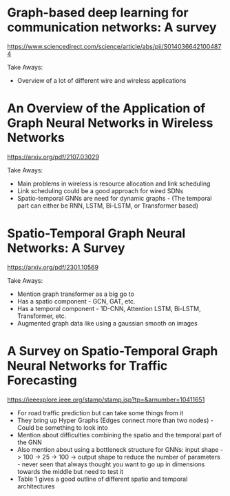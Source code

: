 # Graph-based deep learning for communication networks: A survey
https://www.sciencedirect.com/science/article/abs/pii/S0140366421004874

Take Aways:
- Overview of a lot of different wire and wireless applications

# An Overview of the Application of Graph Neural Networks in Wireless Networks
https://arxiv.org/pdf/2107.03029

Take Aways:
- Main problems in wireless is resource allocation and link scheduling
- Link scheduling could be a good approach for wired SDNs
- Spatio-temporal GNNs are need for dynamic graphs - (The temporal part can either be RNN, LSTM, Bi-LSTM, or Transformer based)


# Spatio-Temporal Graph Neural Networks: A Survey
https://arxiv.org/pdf/2301.10569

Take Aways:
- Mention graph transformer as a big go to
- Has a spatio component - GCN, GAT, etc.
- Has a temporal component - 1D-CNN, Attention LSTM, Bi-LSTM, Transformer, etc.
- Augmented graph data like using a gaussian smooth on images

# A Survey on Spatio-Temporal Graph Neural Networks for Traffic Forecasting
https://ieeexplore.ieee.org/stamp/stamp.jsp?tp=&arnumber=10411651

- For road traffic prediction but can take some things from it
- They bring up Hyper Graphs (Edges connect more than two nodes) - Could be something to look into
- Mention about difficulties combining the spatio and the temporal part of the GNN
- Also mention about using a bottleneck structure for GNNs: input shape -> 100 -> 25 -> 100 -> output shape to reduce the number of parameters - never seen that always thought you want to go up in dimensions towards the middle but need to test it
- Table 1 gives a good outline of different spatio and temporal architectures